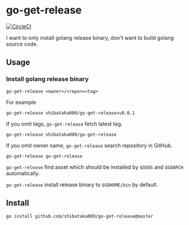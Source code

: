 # go-get-release

[![CircleCI](https://circleci.com/gh/shibataka000/go-get-release.svg?style=shield)](https://circleci.com/gh/shibataka000/go-get-release)

I want to only install golang release binary, don't want to build golang source code.

## Usage

### Install golang release binary
```
go-get-release <owner>/<repo>=<tag>
```

For example

```
go-get-release shibataka000/go-get-release=v0.0.1
```

If you omit tags, `go-get-release` fetch latest tag.

```
go-get-release shibataka000/go-get-release
```

If you omit owner name, `go-get-release` search repository in GitHub.

```
go-get-release go-get-release
```

`go-get-release` find asset which should be installed by `$GOOS` and `$GOARCH` automatically.

`go-get-release` install release binary to `$GOHOME/bin` by default.

## Install
```
go install github.com/shibataka000/go-get-release@master
```
